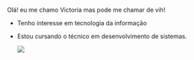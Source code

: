 Olá! eu me chamo Victoria mas pode me chamar de vih!
- Tenho interesse em tecnologia da informação
- Estou cursando o técnico em desenvolvimento de sistemas.

  <a href="https://www.linkedin.com/in/www.linkedin.com/in/estágiotiwww" target="_blank"><img loading="lazy" src="https://img.shields.io/badge/-LinkedIn-%230077B5?style=for-the-badge&logo=linkedin&logoColor=white" target="_blank"></a>
